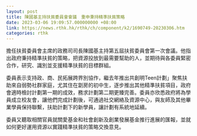 ```yaml
---
layout: post
title: 陳國基主持扶貧委員會會議　重申秉持精準扶貧策略
date: 2023-03-06 19:09:57.000000000 +08:00
link: https://news.rthk.hk/rthk/ch/component/k2/1690749-20230306.htm
categories: rthk
---
```


擔任扶貧委員會主席的政務司司長陳國基主持第五屆扶貧委員會第一次會議。他指出政府秉持精準扶貧的策略，把資源投放到最需要幫助的人，並期待與各委員緊密合作，研究、識別並支援精準扶貧的目標群組。

委員表示支持政、商、民拓展跨界別協作，繼去年推出共創明Teen計劃」聚焦扶助來自弱勢社群家庭，尤其住在劏房的初中生，逐步推出其他精準扶貧項目，政府會適時檢討計劃第一期的成效，務求計劃第二期更臻完善。委員亦欣悉政府將為學員成立校友會，讓他們完成計劃後，可通過社交網絡及資源中心，與友師及其他畢業學員保持聯繫，扶助計劃下的新學員，讓計劃有系統地延續。

委員又聽取相關官員就關愛基金和社會創新及創業發展基金推行進展的匯報，並就如何更好運用資源以實踐精準扶貧的策略交換意見。
